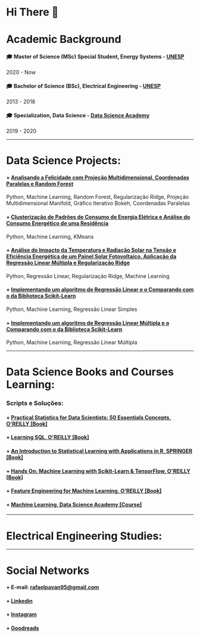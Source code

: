 # Hi There 👋

# Academic Background 

#### 🎓 Master of Science (MSc) Special Student, Energy Systems - [UNESP](https://www.feb.unesp.br)
2020 - Now
#### 🎓 Bachelor of Science (BSc), Electrical Engineering - [UNESP](https://www.feb.unesp.br)
2013 - 2018
#### 🎓 Specialization, Data Science - [Data Science Academy](https://www.datascienceacademy.com.br/)
2019 - 2020
_______________________________________

# Data Science Projects:

#### + [Analisando a Felicidade com Projeção Multidimensional, Coordenadas Paralelas e Random Forest](https://github.com/rafaelpavan95/DataScience/blob/master/happiness.ipynb)
Python, Machine Learning, Random Forest, Regularização Ridge, Projeção Multidimensional Manifold, Gráfico Iterativo Bokeh, Coordenadas Paralelas

#### + [Clusterização de Padrões de Consumo de Energia Elétrica e Análise do Consumo Energético de uma Residência](https://github.com/rafaelpavan95/DataScience/blob/master/Clusteriza%C3%A7%C3%A3o_Energia.ipynb)
Python, Machine Learning, KMeans

#### + [Análise do Impacto da Temperatura e Radiação Solar na Tensão e Eficiência Energética de um Painel Solar Fotovoltaico. Aplicação da Regressão Linear Múltipla e Regularização Ridge](https://github.com/rafaelpavan95/DataScience/blob/master/Photovoltaic.ipynb)
Python, Regressão Linear, Regularização Ridge, Machine Learning

#### + [Implementando um algoritmo de Regressão Linear e o Comparando com o da Biblioteca Scikit-Learn](https://github.com/rafaelpavan95/DataScience/blob/master/Linear_Regression.ipynb)
Python, Machine Learning, Regressão Linear Simples

#### + [Implementando um algoritmo de Regressão Linear Múltipla e o Comparando com o da Biblioteca Scikit-Learn](https://github.com/rafaelpavan95/DataScience/blob/master/Multiple_Linear_Regression.ipynb)
Python, Machine Learning, Regressão Linear Múltipla

_______________________________________

# Data Science Books and Courses Learning:

###  Scripts e Soluções: 

#### + [Practical Statistics for Data Scientists: 50 Essentials Concepts, O'REILLY [Book]](https://github.com/rafaelpavan95/Practical_Statistics_for_Data_Scientists)

#### + [Learning SQL, O'REILLY [Book]]()

#### + [An Introduction to Statistical Learning with Applications in R, SPRINGER [Book]]()

#### + [Hands On: Machine Learning with Scikit-Learn & TensorFlow, O'REILLY [Book]]()

#### + [Feature Engineering for Machine Learning, O'REILLY [Book]]()

#### + [Machine Learning, Data Science Academy [Course]]()

_______________________________________

# Electrical Engineering Studies:

____________________________________________

# Social Networks

#### + E-mail: rafaelpavan95@gmail.com
#### + [Linkedin](https://br.linkedin.com/in/engrafaelpavan)
#### + [Instagram](https://www.instagram.com/rafaelpavan95/)
#### + [Goodreads](https://www.goodreads.com/user/show/58755709-rafael-pavan)

